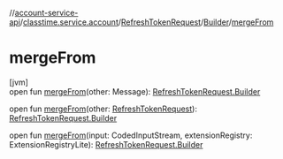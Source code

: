 //[account-service-api](../../../../index.md)/[classtime.service.account](../../index.md)/[RefreshTokenRequest](../index.md)/[Builder](index.md)/[mergeFrom](merge-from.md)

# mergeFrom

[jvm]\
open fun [mergeFrom](merge-from.md)(other: Message): [RefreshTokenRequest.Builder](index.md)

open fun [mergeFrom](merge-from.md)(other: [RefreshTokenRequest](../index.md)): [RefreshTokenRequest.Builder](index.md)

open fun [mergeFrom](merge-from.md)(input: CodedInputStream, extensionRegistry: ExtensionRegistryLite): [RefreshTokenRequest.Builder](index.md)
